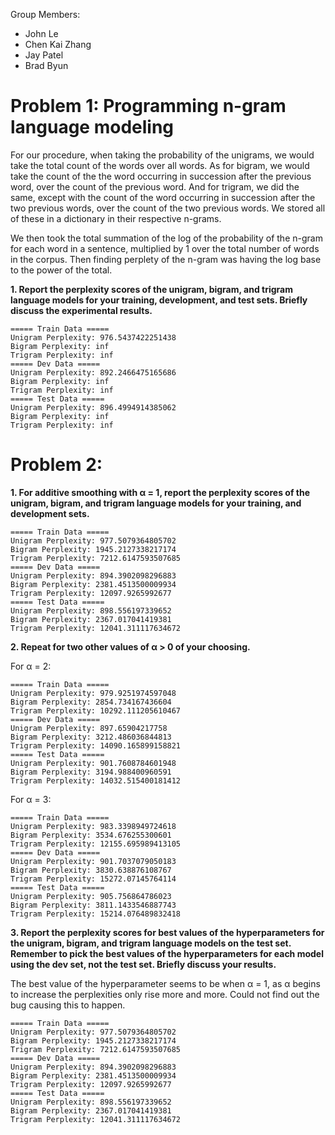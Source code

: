 Group Members:

- John Le
- Chen Kai Zhang
- Jay Patel
- Brad Byun

# Problem 1: Programming n-gram language modeling

For our procedure, when taking the probability of the unigrams, we would take the total count of the words over all words. As for bigram, we would take the count of the the word occurring in succession after the previous word, over the count of the previous word. And for trigram, we did the same, except with the count of the word occurring in succession after the two previous words, over the count of the two previous words. We stored all of these in a dictionary in their respective n-grams.

We then took the total summation of the log of the probability of the n-gram for each word in a sentence, multiplied by 1 over the total number of words in the corpus. Then finding perplety of the n-gram was having the log base to the power of the total.

**1. Report the perplexity scores of the unigram, bigram, and trigram language models for your training, development, and test sets. Briefly discuss the experimental results.**

```
===== Train Data =====
Unigram Perplexity: 976.5437422251438
Bigram Perplexity: inf
Trigram Perplexity: inf
===== Dev Data =====
Unigram Perplexity: 892.2466475165686
Bigram Perplexity: inf
Trigram Perplexity: inf
===== Test Data =====
Unigram Perplexity: 896.4994914385062
Bigram Perplexity: inf
Trigram Perplexity: inf
```

# Problem 2:

**1. For additive smoothing with α = 1, report the perplexity scores of the unigram, bigram, and trigram language models for your training, and development sets.**

```
===== Train Data =====
Unigram Perplexity: 977.5079364805702
Bigram Perplexity: 1945.2127338217174
Trigram Perplexity: 7212.6147593507685
===== Dev Data =====
Unigram Perplexity: 894.3902098296883
Bigram Perplexity: 2381.4513500009934
Trigram Perplexity: 12097.9265992677
===== Test Data =====
Unigram Perplexity: 898.556197339652
Bigram Perplexity: 2367.017041419381
Trigram Perplexity: 12041.311117634672
```

**2. Repeat for two other values of α > 0 of your choosing.**


For α = 2:
```
===== Train Data =====
Unigram Perplexity: 979.9251974597048
Bigram Perplexity: 2854.734167436604
Trigram Perplexity: 10292.111205610467
===== Dev Data =====
Unigram Perplexity: 897.65904217758
Bigram Perplexity: 3212.486036844813
Trigram Perplexity: 14090.165899158821
===== Test Data =====
Unigram Perplexity: 901.7608784601948
Bigram Perplexity: 3194.988400960591
Trigram Perplexity: 14032.515400181412
```

For α = 3:
```
===== Train Data =====
Unigram Perplexity: 983.3398949724618
Bigram Perplexity: 3534.676255300601
Trigram Perplexity: 12155.695989413105
===== Dev Data =====
Unigram Perplexity: 901.7037079050183
Bigram Perplexity: 3830.638876108767
Trigram Perplexity: 15272.07145764114
===== Test Data =====
Unigram Perplexity: 905.756864786023
Bigram Perplexity: 3811.1433546887743
Trigram Perplexity: 15214.076489832418
```

**3. Report the perplexity scores for best values of the hyperparameters for the unigram, bigram, and trigram language models on the test set. Remember to pick the best values of the hyperparameters for each model using the dev set, not the test set. Briefly discuss your results.**

The best value of the hyperparameter seems to be when α = 1, as α begins to increase the perplexities only rise more and more. Could not find out the bug causing this to happen.

```
===== Train Data =====
Unigram Perplexity: 977.5079364805702
Bigram Perplexity: 1945.2127338217174
Trigram Perplexity: 7212.6147593507685
===== Dev Data =====
Unigram Perplexity: 894.3902098296883
Bigram Perplexity: 2381.4513500009934
Trigram Perplexity: 12097.9265992677
===== Test Data =====
Unigram Perplexity: 898.556197339652
Bigram Perplexity: 2367.017041419381
Trigram Perplexity: 12041.311117634672
```
